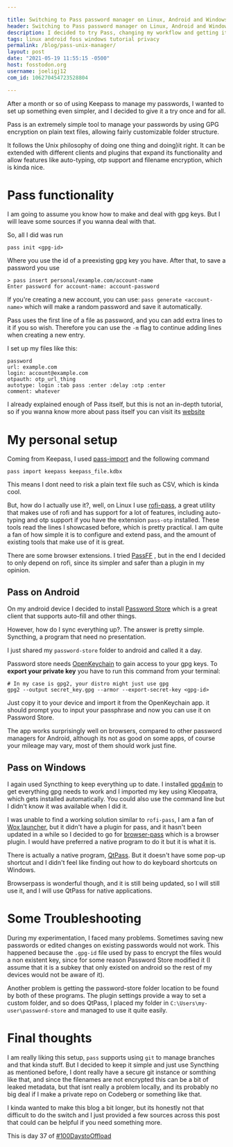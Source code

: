 ```yaml
---

title: Switching to Pass password manager on Linux, Android and Windows 
header: Switching to Pass password manager on Linux, Android and Windows 
description: I decided to try Pass, changing my workflow and getting it to work everywhere I need it to 
tags: linux android foss windows tutorial privacy 
permalink: /blog/pass-unix-manager/ 
layout: post 
date: "2021-05-19 11:55:15 -0500" 
host: fosstodon.org 
username: joeligj12 
com_id: 106270454723528804

--- 
```


After a month or so of using Keepass to manage my passwords, I wanted to
set up something even simpler, and I decided to give it a try once and for
all.

Pass is an extremely simple tool to manage your passwords by using GPG
encryption on plain text files, allowing fairly customizable folder
structure.  

It follows the Unix philosophy of doing one thing and doing}it right. It
can be extended with different clients and plugins that expand its
functionality and allow features like auto-typing, otp support and filename
encryption, which is kinda nice.

# Pass functionality 

I am going to assume you know how to make and deal with gpg keys. But I will
leave some sources if you wanna deal with that.

So, all I did was run 

```
pass init <gpg-id> 
```

Where you use the id of a preexisting gpg key you have. After that, to save
a password you use 

```
> pass insert personal/example.com/account-name
Enter password for account-name: account-password
```

If you're creating a new account, you can use: `pass generate <account-name>` 
which will make a random password and save it automatically. 

Pass uses the first line of a file as password, and you can add extra lines
to it if you so wish. Therefore you can use the `-m` flag to continue
adding lines when creating a new entry.

I set up my files like this: 

```
password
url: example.com
login: account@example.com
otpauth: otp_url_thing
autotype: login :tab pass :enter :delay :otp :enter
comment: whatever
```

I already explained enough of Pass itself, but this is not an in-depth tutorial,
so if you wanna know more about pass itself you can visit 
its [website](https://passwordstore.org/)

# My personal setup 

Coming from Keepass, I used [pass-import](https://github.com/roddhjav/pass-import) 
and the following command

```
pass import keepass keepass_file.kdbx
```

This means I dont need to risk a plain text file such as CSV, which is kinda
cool.

But, how do I actually use it?, well, on Linux I use [rofi-pass](https://github.com/carnager/rofi-pass), a great 
utility that makes use of rofi and has support for a lot of features,
including auto-typing and otp support if you have the extension `pass-otp` installed. These
tools read the lines I showcased before, which is pretty practical. 
I am quite a fan of how simple it is to configure and extend pass, and the
amount of existing tools that make use of it is great.


There are some browser extensions. I tried [PassFF](https://github.com/passff/passff)
, but in the end I decided to only depend on rofi, since its simpler and safer 
than a plugin in my opinion. 

## Pass on Android

On my android device I decided to install [Password Store](https://github.com/android-password-store/Android-Password-Store)
which is a great client that supports auto-fill and other things. 

However, how do I sync everything up?. The answer is pretty simple.
Syncthing, a program that need no presentation. 

I just shared my `password-store` folder to android and called it a day. 

Password store needs [OpenKeychain](https://github.com/open-keychain/open-keychain) to 
gain access to your gpg keys. To **export your private key** you have to run
this command from your terminal:

```
# In my case is gpg2, your distro might just use gpg
gpg2 --output secret_key.gpg --armor --export-secret-key <gpg-id>
```

Just copy it to your device and import it from the OpenKeychain app. it
should prompt you to input your passphrase and now you can use it on
Password Store.

The app works surprisingly well on browsers, compared to other password
managers for Android, although its not as good on some apps, of course your 
mileage may vary, most of them should work just fine.


## Pass on Windows

I again used Syncthing to keep everything up to date. I 
installed [gpg4win](https://www.gpg4win.org/) to get everything gpg needs to
work and I imported my key using Kleopatra, which gets installed
automatically. You could also use the command line but I didn't know it was
available when I did it.

I was unable to find a working solution similar to `rofi-pass`, I am a fan
of [Wox launcher](https://github.com/Wox-launcher/Wox), but it didn't have a 
plugin for pass, and it hasn't been updated in a while so I decided to go for 
[browser-pass](https://github.com/browserpass/browserpass-extension) which
is a browser plugin. I would have preferred a native program to do it but it
is what it is.

There is actually a native program, [QtPass](https://qtpass.org/). But it 
doesn't have some pop-up shortcut and I didn't feel like finding out how to do 
keyboard shortcuts on Windows.

Browserpass is wonderful though, and it is still being updated, so I will
still use it, and I will use QtPass for native applications.


# Some Troubleshooting

During my experimentation, I faced many problems. Sometimes saving new
passwords or edited changes on existing passwords would not work. This
happened because the `.gpg-id` file used by pass to encrypt the files would
a non existent key, since for some reason Password
Store modified it (I assume that it is a subkey that only existed on android 
so the rest of my devices would not be aware of it). 

Another problem is getting the password-store folder location to be found by
both of these programs. The plugin settings provide a way to set a custom
folder, and so does QtPass, I placed my folder in
`C:\Users\my-user\password-store` and managed to use it quite easily.

# Final thoughts

I am really liking this setup, `pass` supports using `git` to manage branches
and that kinda stuff. But I decided to keep it simple and just use Syncthing as
mentioned before, I dont really have a secure git instance or somthing like
that, and since the filenames are not encrypted this can be a bit of leaked
metadata, but that isnt really a problem locally, and its probably no big deal
if I make a private repo on Codeberg or something like that.

I kinda wanted to make this blog a bit longer, but its honestly not that 
difficult to do the switch and I just provided a few sources across this post that
could can be helpful if you need something more. 

This is day 37 of [#100DaystoOffload](https://100DaystoOffload,com)

